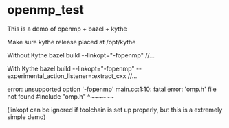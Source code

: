 # openmp_test
This is a demo of openmp + bazel + kythe

Make sure kythe release placed at /opt/kythe

Without Kythe
bazel build --linkopt="-fopenmp" //...

With Kythe
bazel build --linkopt="-fopenmp" --experimental_action_listener=:extract_cxx //...

error: unsupported option '-fopenmp'
main.cc:1:10: fatal error: 'omp.h' file not found
#include "omp.h"
         ^~~~~~~
         
         
(linkopt can be ignored if toolchain is set up properly, but this is a extremely simple demo)

